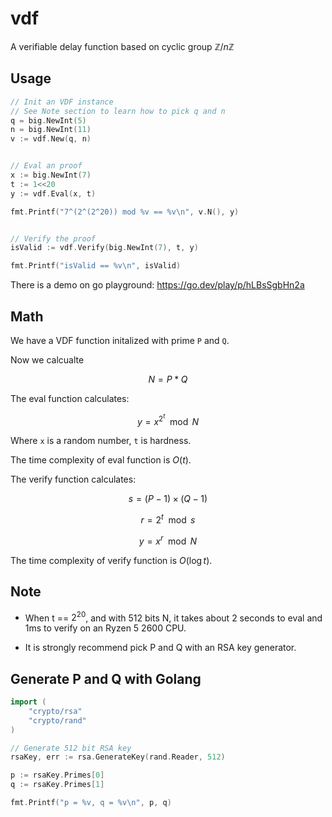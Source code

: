 # vdf
A verifiable delay function based on cyclic group $\mathbb{Z} \big/ n\mathbb{Z}$

## Usage
```go
// Init an VDF instance
// See Note section to learn how to pick q and n
q = big.NewInt(5)
n = big.NewInt(11)
v := vdf.New(q, n)


// Eval an proof
x := big.NewInt(7)
t := 1<<20
y := vdf.Eval(x, t)

fmt.Printf("7^(2^(2^20)) mod %v == %v\n", v.N(), y)


// Verify the proof
isValid := vdf.Verify(big.NewInt(7), t, y)

fmt.Printf("isValid == %v\n", isValid)

```

There is a demo on go playground: https://go.dev/play/p/hLBsSgbHn2a


## Math

We have a VDF function initalized with prime `P` and `Q`. 

Now we calcualte 

$$
N = P * Q
$$

The eval function calculates:

$$
y = x^{2^{t}} \mod N
$$

Where `x` is a random number, `t` is hardness.

The time complexity of eval function is $O(t)$.

The verify function calculates:

$$
s = (P - 1) \times (Q - 1)
$$

$$
r = 2^{t} \mod s
$$

$$
y = x^{r} \mod N
$$

The time complexity of verify function is $O(\log{}{t})$.


## Note

* When t == $2^{20}$, and with 512 bits N, it takes about 2 seconds to eval and 1ms to verify on an Ryzen 5 2600 CPU.

* It is strongly recommend pick P and Q with an RSA key generator.

## Generate P and Q with Golang

```go
import (
    "crypto/rsa"
    "crypto/rand"
)

// Generate 512 bit RSA key
rsaKey, err := rsa.GenerateKey(rand.Reader, 512)

p := rsaKey.Primes[0]
q := rsaKey.Primes[1]

fmt.Printf("p = %v, q = %v\n", p, q)

```


